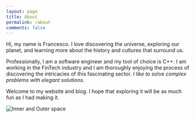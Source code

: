 ```yaml
---
layout: page
title: About
permalink: /about
comments: false
---
```


<div class="row justify-content-between">
<div class="col-md-8 pr-5">

<p>Hi, my name is Francesco. I love discovering the universe, exploring our planet,
and learning more about the history and cultures that surround us. 
</p>
<p>
Professionally, I am a software engineer and my tool of choice is C++. I am working in the FinTech industry
and I am thoroughly enjoying the process of discovering the intricacies of this fascinating sector.
<i>I like to solve complex problems with elegant solutions</i>.<br></p>
<p>
Welcome to my website and blog. I hope that exploring it will be as much fun as I had making it. 
</p>

<p class="mb-5"><img class="shadow-lg" src="{{site.baseurl}}/assets/images/pinknblue_space.png" alt="Inner and Outer space" /></p>

</div>

<div class="col-md-4">

<div class="sticky-top sticky-top-80">
<!-- TODO -->

</div>
</div>
</div>
